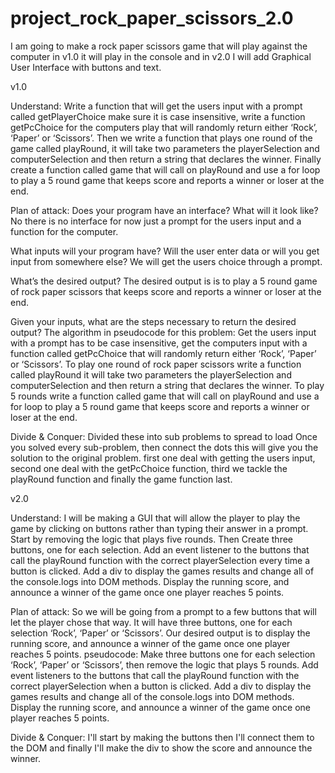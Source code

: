 # project_rock_paper_scissors_2.0

I am going to make a rock paper scissors game that will play against the computer in v1.0 it will play in the console and in v2.0 I will add Graphical User Interface with buttons and text.

v1.0

Understand:
Write a function that will get the users input with a prompt called getPlayerChoice make sure it is case insensitive, write a function getPcChoice for the computers play that will randomly return either ‘Rock’, ‘Paper’ or ‘Scissors’. Then we write a function that plays one round of the game called playRound, it will take two parameters the playerSelection and computerSelection and then return a string that declares the winner. Finally create a function called game that will call on playRound and use a for loop to play a 5 round game that keeps score and reports a winner or loser at the end.

Plan of attack:
Does your program have an interface? What will it look like?
No there is no interface for now just a prompt for the users input and a function for the computer.

What inputs will your program have? Will the user enter data or will you get input from somewhere else?
We will get the users choice through a prompt.

What’s the desired output?
The desired output is is to play a 5 round game of rock paper scissors that keeps score and reports a winner or loser at the end.

Given your inputs, what are the steps necessary to return the desired output? The algorithm in pseudocode for this problem:
Get the users input with a prompt has to be case insensitive, get the computers input with a function called getPcChoice that will randomly return either ‘Rock’, ‘Paper’ or ‘Scissors’.
To play one round of rock paper scissors write a function called playRound it will take two parameters the playerSelection and computerSelection and then return a string that declares the winner. To play 5 rounds write a function called game that will call on playRound and use a for loop to play a 5 round game that keeps score and reports a winner or loser at the end.

Divide & Conquer:
Divided these into sub problems to spread to load Once you solved every sub-problem, then connect the dots this will give you the solution to the original problem.
first one deal with getting the users input, second one deal with the getPcChoice function, third we tackle the playRound function and finally the game function last.

v2.0

Understand:
I will be making a GUI that will allow the player to play the game by clicking on buttons rather than typing their answer in a prompt. Start by removing the logic that plays five rounds. Then Create three buttons, one for each selection. Add an event listener to the buttons that call the playRound function with the correct playerSelection every time a button is clicked. Add a div to display the games results and change all of the console.logs into DOM methods. Display the running score, and announce a winner of the game once one player reaches 5 points.

Plan of attack:
So we will be going from a prompt to a few buttons that will let the player chose that way.
It will have three buttons, one for each selection ‘Rock’, ‘Paper’ or ‘Scissors’.
Our desired output is to display the running score, and announce a winner of the game once one player reaches 5 points.
pseudocode:
Make three buttons one for each selection ‘Rock’, ‘Paper’ or ‘Scissors’, then remove the logic that plays 5 rounds. Add event listeners to the buttons that call the playRound function with the correct playerSelection when a button is clicked. Add a div to display the games results and change all of the console.logs into DOM methods. Display the running score, and announce a winner of the game once one player reaches 5 points.

Divide & Conquer:
I'll start by making the buttons then I'll connect them to the DOM and finally I'll make the div to show the score and announce the winner.
